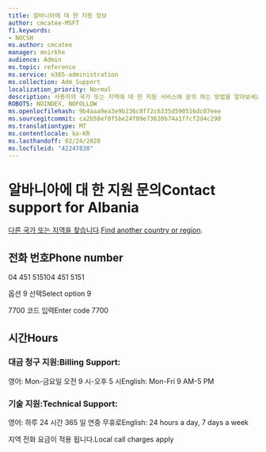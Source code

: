 ```yaml
---
title: 알바니아에 대 한 지원 정보
author: cmcatee-MSFT
f1.keywords:
- NOCSH
ms.author: cmcatee
manager: mnirkhe
audience: Admin
ms.topic: reference
ms.service: o365-administration
ms.collection: Adm_Support
localization_priority: Normal
description: 사용자의 국가 또는 지역에 대 한 지원 서비스에 문의 하는 방법을 알아보세요.
ROBOTS: NOINDEX, NOFOLLOW
ms.openlocfilehash: 9b4aaa9ea3e9b236c8ff2c6335d590516dc07eee
ms.sourcegitcommit: ca2b58ef8f5be24f09e73620b74a1ffcf2d4c290
ms.translationtype: MT
ms.contentlocale: ko-KR
ms.lasthandoff: 02/24/2020
ms.locfileid: "42247830"
---
```

# <a name="contact-support-for-albania"></a><span data-ttu-id="85ea1-103">알바니아에 대 한 지원 문의</span><span class="sxs-lookup"><span data-stu-id="85ea1-103">Contact support for Albania</span></span>

<span data-ttu-id="85ea1-104">[다른 국가 또는 지역을 찾습니다](../contact-support-for-business-products.md).</span><span class="sxs-lookup"><span data-stu-id="85ea1-104">[Find another country or region](../contact-support-for-business-products.md).</span></span>

## <a name="phone-number"></a><span data-ttu-id="85ea1-105">전화 번호</span><span class="sxs-lookup"><span data-stu-id="85ea1-105">Phone number</span></span>
<span data-ttu-id="85ea1-106">04 451 5151</span><span class="sxs-lookup"><span data-stu-id="85ea1-106">04 451 5151</span></span>

<span data-ttu-id="85ea1-107">옵션 9 선택</span><span class="sxs-lookup"><span data-stu-id="85ea1-107">Select option 9</span></span>

<span data-ttu-id="85ea1-108">7700 코드 입력</span><span class="sxs-lookup"><span data-stu-id="85ea1-108">Enter code 7700</span></span>

## <a name="hours"></a><span data-ttu-id="85ea1-109">시간</span><span class="sxs-lookup"><span data-stu-id="85ea1-109">Hours</span></span>
### <a name="billing-support"></a><span data-ttu-id="85ea1-110">대금 청구 지원:</span><span class="sxs-lookup"><span data-stu-id="85ea1-110">Billing Support:</span></span>

<span data-ttu-id="85ea1-111">영어: Mon-금요일 오전 9 시-오후 5 시</span><span class="sxs-lookup"><span data-stu-id="85ea1-111">English: Mon-Fri 9 AM-5 PM</span></span>

### <a name="technical-support"></a><span data-ttu-id="85ea1-112">기술 지원:</span><span class="sxs-lookup"><span data-stu-id="85ea1-112">Technical Support:</span></span>

<span data-ttu-id="85ea1-113">영어: 하루 24 시간 365 일 연중 무휴로</span><span class="sxs-lookup"><span data-stu-id="85ea1-113">English: 24 hours a day, 7 days a week</span></span>

<span data-ttu-id="85ea1-114">지역 전화 요금이 적용 됩니다.</span><span class="sxs-lookup"><span data-stu-id="85ea1-114">Local call charges apply</span></span>